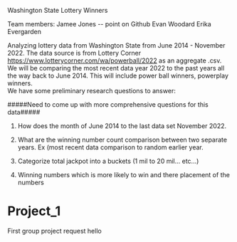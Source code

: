 
Washington State Lottery Winners

Team members:
Jamee Jones  -- point on Github
Evan Woodard
Erika Evergarden

Analyzing lottery data from Washington State from June 2014 - November 2022.  The data source is from Lottery Corner https://www.lotterycorner.com/wa/powerball/2022 as an aggregate .csv.  We will be comparing the most recent data year 2022 to the past years all the way back to June 2014.  This will include power ball winners,  powerplay winners.  
We have some preliminary research questions to answer:

#####Need to come up with more comprehensive questions for this data#####

1)	How does the month of June 2014 to the last data set November 2022.

2)	 What are the winning number count comparison between two separate years.  Ex (most recent data comparison to random earlier year.

3)	Categorize total jackpot into a buckets (1 mil to 20 mil... etc...)

4)	Winning numbers which is more likely to win and there placement of the numbers
# Project_1
First group project request
hello
